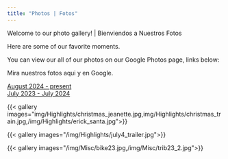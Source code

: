 ```yaml
---
title: "Photos | Fotos"
---
```


Welcome to our photo gallery! | Bienviendos a Nuestros Fotos  

Here are some of our favorite moments.  

You can view our all of our photos on our Google Photos page, links below:  

Mira nuestros fotos aqui y en Google.  

[August 2024 - present](https://photos.app.goo.gl/MyWKzqHSnYUdH51RA)  
[July 2023 - July 2024](https://photos.app.goo.gl/v5ao5UrGqKDxrME78)  

{{< gallery images="img/Highlights/christmas_jeanette.jpg,img/Highlights/christmas_train.jpg,/img/Highlights/erick_santa.jpg">}}

{{< gallery images="/img/Highlights/july4_trailer.jpg">}}

{{< gallery images="/img/Misc/bike23.jpg,/img/Misc/trib23_2.jpg">}}




